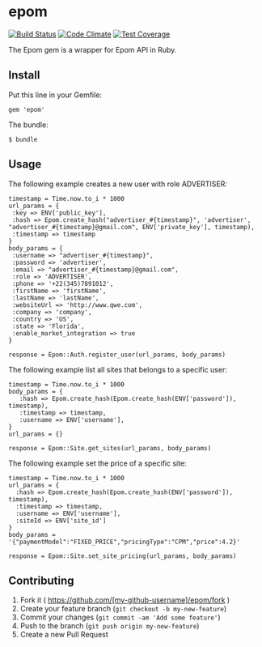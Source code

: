 # epom

[![Build Status](https://semaphoreci.com/api/v1/projects/fbca0f2d-ea53-428e-a910-3050d1c2af78/360534/shields_badge.svg)](https://semaphoreci.com/cmgver/epom)
[![Code Climate](https://codeclimate.com/repos/54eb90386956804fe6003401/badges/7a524fd655323e4dcd8f/gpa.svg)](https://codeclimate.com/repos/54eb90386956804fe6003401/feed)
[![Test Coverage](https://codeclimate.com/repos/54eb90386956804fe6003401/badges/7a524fd655323e4dcd8f/coverage.svg)](https://codeclimate.com/repos/54eb90386956804fe6003401/coverage)

The Epom gem is a wrapper for Epom API in Ruby.


## Install

Put this line in your Gemfile:

`gem 'epom'`

The bundle:

`$ bundle`

## Usage

The following example creates a new user with role ADVERTISER:
 ```
timestamp = Time.now.to_i * 1000
url_params = {
  :key => ENV['public_key'],
  :hash => Epom.create_hash("advertiser_#{timestamp}", 'advertiser', "advertiser_#{timestamp}@gmail.com", ENV['private_key'], timestamp),
  :timestamp => timestamp
}
body_params = {      
  :username => "advertiser_#{timestamp}",
  :password => 'advertiser',
  :email => "advertiser_#{timestamp}@gmail.com",
  :role => 'ADVERTISER',
  :phone => '+22(345)7891012',
  :firstName => 'firstName',
  :lastName => 'lastName',
  :websiteUrl => 'http://www.qwe.com',
  :company => 'company',
  :country => 'US',
  :state => 'Florida',
  :enable_market_integration => true
}

response = Epom::Auth.register_user(url_params, body_params)
 ```

 The following example list all sites that belongs to a specific user:
 ```
timestamp = Time.now.to_i * 1000
body_params = {
	:hash => Epom.create_hash(Epom.create_hash(ENV['password']), timestamp),
	:timestamp => timestamp, 
	:username => ENV['username'],
}
url_params = {}

response = Epom::Site.get_sites(url_params, body_params)
```

The following example set the price of a specific site:
```
timestamp = Time.now.to_i * 1000
url_params = {
  :hash => Epom.create_hash(Epom.create_hash(ENV['password']), timestamp),
  :timestamp => timestamp, 
  :username => ENV['username'],
  :siteId => ENV['site_id']
}
body_params = '{"paymentModel":"FIXED_PRICE","pricingType":"CPM","price":4.2}'

response = Epom::Site.set_site_pricing(url_params, body_params)
```

## Contributing

1. Fork it ( https://github.com/[my-github-username]/epom/fork )
2. Create your feature branch (`git checkout -b my-new-feature`)
3. Commit your changes (`git commit -am 'Add some feature'`)
4. Push to the branch (`git push origin my-new-feature`)
5. Create a new Pull Request